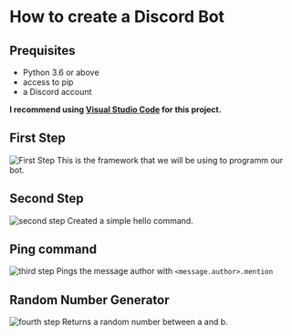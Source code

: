 # How to create a Discord Bot

## Prequisites
+ Python 3.6 or above
+ access to pip
+ a Discord account

**I recommend using [Visual Studio Code](https://code.visualstudio.com/) for this project.**
## First Step

![First Step](https://user-images.githubusercontent.com/71967547/134768341-4c51025f-73df-4fd7-a9dc-a0607e9c82f6.png)
This is the framework that we will be using to programm our bot.
## Second Step
![second step](https://user-images.githubusercontent.com/71967547/134768629-ce0dc4c3-ecf4-4524-93d2-556b5e3f9532.png)
Created a simple hello command.
## Ping command
![third step](https://user-images.githubusercontent.com/71967547/134768996-77d2f7e6-c21e-4b38-bfb4-bca4b78c850d.png)
Pings the message author with `<message.author>.mention`
## Random Number Generator
![fourth step](https://user-images.githubusercontent.com/71967547/134773737-6f6c5e79-e6fd-49ea-be2c-70be4e069104.png)
Returns a random number between a and b.
